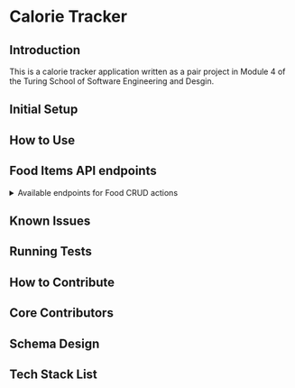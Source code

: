 # Calorie Tracker

## Introduction ##
This is a calorie tracker application written as a pair project in Module 4 of the Turing School of Software Engineering and Desgin. 
## Initial Setup ## 
## How to Use ## 

## Food Items API endpoints ##
<details>
  <summary>Available endpoints for Food CRUD actions</summary>
  
### Get all Food items in the database ###
**GET /api/v1/foods:** 

Example Request: 
```
GET /api/v1/foods
Content-Type: application/json
Accept: application/json
```

Example response:

```

status: 200
body:
[
  {
      "id": 1,
      "name": "Banana",
      "calories": 150
  },
  {
      "id": 2,
      "name": "Mint",
      "calories": 14
  },
]
```

### Get one Food Item ###

**GET /api/v1/foods/:id** 

Example request:
```
GET /api/v1/foods/1
Content-Type: application/json
Accept: application/json
```

Example of response:
```
status: 200
body:
{
    "id": 1,
    "name": "Banana",
    "calories": 150
}
```

### Create a New Food Item ###

**POST /api/v1/foods** 

When a visitor makes a post request to /api/v1/foods with a food item info in the request body, it creates a new Food item and saves it to the database. The response status is 201. 

Example request:
```
POST /api/v1/foods
Content-Type: application/json
Accept: application/json

{
    "food":  
         {
            "name" : "Apple",
            "calories": 40
          }
}

```

Example of response:
```
status: 201
body: 
{
    "id": 4,
    "name": "Apple",
    "calories": 40
}


```

### Update a Food Item ###

**PATCH /api/v1/foods/:id**

When a visitor makes a patch request to /api/v1/foods/:id with the food item info in the request's body, and that food item exists in the database, it updates the respective food item with the new information. 

The response's status is 200.

Example request:
```
PATCH /api/v1/foods/4
Content-Type: application/json
Accept: application/json

{
    "food":  
         {
            "name" : "Apple",
            "calories": 40
          }
}

```

Example of response:
```
status: 200
body:
{
    "id": 4 ,
    "name": "Apple",
    "calories": 40
}
```

### Update a Food Item ###

**DELETE /api/v1/foods/:id**

When a visitor makes a delete call to api/v1/foods/:id, they get a 204 status code and the Food is deleted. There is no body in the response.
</details>




## Known Issues ## 
## Running Tests ## 
## How to Contribute ## 
## Core Contributors ## 
## Schema Design ##
## Tech Stack List ## 
